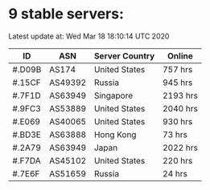 # 9 stable servers:

Latest update at: Wed Mar 18 18:10:14 UTC 2020

| ID | ASN | Server Country | Online |
| -- | --- | -------------- | ------ |
| #.D09B | AS174 | United States | 757 hrs |
| #.15CF | AS49392 | Russia | 945 hrs |
| #.7F1D | AS63949 | Singapore | 2193 hrs |
| #.9FC3 | AS53889 | United States | 2040 hrs |
| #.E069 | AS40065 | United States | 930 hrs |
| #.BD3E | AS63888 | Hong Kong | 73 hrs |
| #.2A79 | AS63949 | Japan | 2022 hrs |
| #.F7DA | AS45102 | United States | 220 hrs |
| #.7E6F | AS51659 | Russia | 24 hrs |

